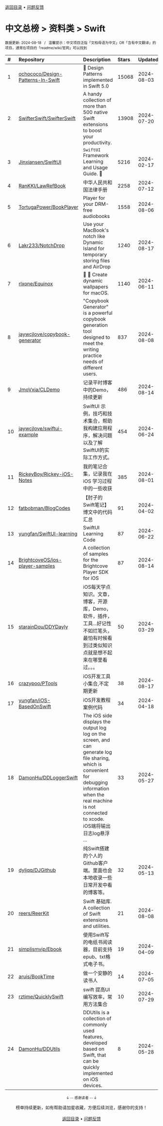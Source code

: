 <a href="https://gitee.com/GrowingGit/GitHub-Chinese-Top-Charts#github中文排行榜">返回目录</a> • <a href="/content/docs/feedback.md">问题反馈</a>

# 中文总榜 > 资料类 > Swift
<sub>数据更新: 2024-08-18&nbsp;&nbsp;&nbsp;/&nbsp;&nbsp;&nbsp;温馨提示：中文项目泛指「文档母语为中文」OR「含有中文翻译」的项目，通常在项目的「readme/wiki/官网」可以找到</sub>

|#|Repository|Description|Stars|Updated|
|:-|:-|:-|:-|:-|
|1|[ochococo/Design-Patterns-In-Swift](https://github.com/ochococo/Design-Patterns-In-Swift)|📖 Design Patterns implemented in Swift 5.0|15068|2024-08-03|
|2|[SwifterSwift/SwifterSwift](https://github.com/SwifterSwift/SwifterSwift)|A handy collection of more than 500 native Swift extensions to boost your productivity.|13908|2024-07-20|
|3|[Jinxiansen/SwiftUI](https://github.com/Jinxiansen/SwiftUI)|`SwiftUI` Framework  Learning and Usage Guide. 🚀 |5216|2024-02-17|
|4|[RanKKI/LawRefBook](https://github.com/RanKKI/LawRefBook)|中华人民共和国法律手册|2258|2024-07-12|
|5|[TortugaPower/BookPlayer](https://github.com/TortugaPower/BookPlayer)|Player for your DRM-free audiobooks|1558|2024-08-06|
|6|[Lakr233/NotchDrop](https://github.com/Lakr233/NotchDrop)|Use your MacBook's notch like Dynamic Island for temporary storing files and AirDrop|1240|2024-08-17|
|7|[rlxone/Equinox](https://github.com/rlxone/Equinox)|🌇 🌃  Create dynamic wallpapers for macOS.|1140|2024-06-11|
|8|[jaywcjlove/copybook-generator](https://github.com/jaywcjlove/copybook-generator)|"Copybook Generator" is a powerful copybook generation tool designed to meet the writing practice needs of different users.|837|2024-08-08|
|9|[JmoVxia/CLDemo](https://github.com/JmoVxia/CLDemo)|记录平时博客中的Demo，持续更新|486|2024-08-14|
|10|[jaywcjlove/swiftui-example](https://github.com/jaywcjlove/swiftui-example)|SwiftUI 示例，技巧和技术集合，帮助我构建应用程序，解决问题以及了解SwiftUI的实际工作方式。|454|2024-06-24|
|11|[RickeyBoy/Rickey-iOS-Notes](https://github.com/RickeyBoy/Rickey-iOS-Notes)|我的笔记合集，记录我在 iOS 学习过程中的一些收获|385|2024-08-01|
|12|[fatbobman/BlogCodes](https://github.com/fatbobman/BlogCodes)|【肘子的Swift笔记】博文中的代码汇总|91|2024-04-02|
|13|[yungfan/SwiftUI-learning](https://github.com/yungfan/SwiftUI-learning)|SwiftUI Learning Code|87|2024-06-22|
|14|[BrightcoveOS/ios-player-samples](https://github.com/BrightcoveOS/ios-player-samples)|A collection of samples for the Brightcove Player SDK for iOS|87|2024-08-14|
|15|[starainDou/DDYDayly](https://github.com/starainDou/DDYDayly)|iOS每天学点知识。文章，博客，开源库，Demo，软件，插件，工具...好记性不如烂笔头，最怕有时候看到过类似知识点就是想不起来在哪里看过。。。|50|2024-03-29|
|16|[crazypoo/PTools](https://github.com/crazypoo/PTools)|iOS开发工具小集合,不定期更新|38|2024-08-17|
|17|[yungfan/iOS-BasedOnSwift](https://github.com/yungfan/iOS-BasedOnSwift)|iOS开发教程案例代码|34|2024-04-18|
|18|[DamonHu/DDLoggerSwift](https://github.com/DamonHu/DDLoggerSwift)|The iOS side displays the output log log on the screen, and can generate log file sharing, which is convenient for debugging information when the real machine is not connected to xcode. iOS端将输出日志log悬浮 ...|33|2024-05-27|
|19|[dyljqq/DJGithub](https://github.com/dyljqq/DJGithub)|纯Swift搭建的个人的Github客户端。里面也会本地收录一些日常开发中看的博客等。|32|2024-05-13|
|20|[reers/ReerKit](https://github.com/reers/ReerKit)|Swift 基础库. A collection of Swift extensions and utilities.|21|2024-08-08|
|21|[simplismvip/Ebook](https://github.com/simplismvip/Ebook)|使用Swift写的电纸书阅读器，目前支持epub、txt格式电子书。|19|2024-04-09|
|22|[aruis/BookTime](https://github.com/aruis/BookTime)|做一个安静的读书人|14|2024-07-05|
|23|[rztime/QuicklySwift](https://github.com/rztime/QuicklySwift)|swift 提高UI编写效率，常用方法集合|10|2024-07-29|
|24|[DamonHu/DDUtils](https://github.com/DamonHu/DDUtils)|DDUtils is a collection of commonly used features, developed based on Swift, that can be quickly implemented on iOS devices.|8|2024-05-28|

<div align="center">
    <p><sub>↓ -- 感谢读者 -- ↓</sub></p>
    榜单持续更新，如有帮助请加星收藏，方便后续浏览，感谢你的支持！
</div>

<br/>

<div align="center"><a href="https://gitee.com/GrowingGit/GitHub-Chinese-Top-Charts#github中文排行榜">返回目录</a> • <a href="/content/docs/feedback.md">问题反馈</a></div>
